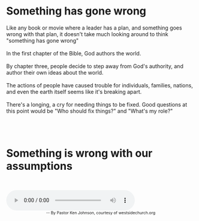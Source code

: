 # Something has gone wrong
<Nav></Nav>

Like any book or movie where a leader has a plan, and something goes wrong with that plan, it doesn't take much looking around to think "something has gone wrong"
<br><br>
In the first chapter of the Bible, God authors the world.
<br><br>
By chapter three, people decide to step away from God's authority, and author their own ideas about the world.
<br><br>
The actions of people have caused trouble for individuals, families, nations, and even the earth itself seems like it's breaking apart.
<br><br>
There's a longing, a cry for needing things to be fixed.  Good questions at this point would be "Who should fix things?" and "What's my role?"

<br><br>

# Something is wrong with our assumptions


<audio controls style="width:68%; margin:2em auto 0 auto;" src="/dangerous-assumption.mp3">
</audio>
<center style="font-size:.75em">
-- By Pastor Ken Johnson, courtesy of westsidechurch.org
</center>